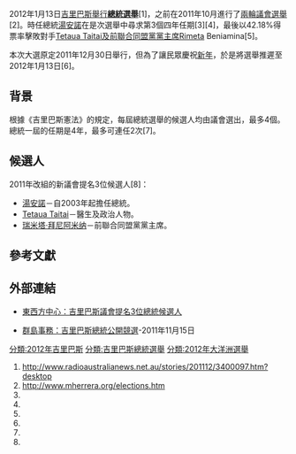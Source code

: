 2012年1月13日[吉里巴斯舉行](https://zh.wikipedia.org/wiki/吉里巴斯 "wikilink")**[總統選舉](https://zh.wikipedia.org/wiki/吉里巴斯總統 "wikilink")**\[1\]，之前在2011年10月進行了[兩輪議會選舉](https://zh.wikipedia.org/wiki/2011年吉里巴斯議會選舉 "wikilink")\[2\]。時任總統[湯安諾](../Page/湯安諾.md "wikilink")在是次選舉中尋求第3個四年任期\[3\]\[4\]，最後以42.18%得票率擊敗對手[Tetaua Taitai及前聯合同盟黨黨主席Rimeta](https://zh.wikipedia.org/wiki/Tetaua_Taitai "wikilink") Beniamina\[5\]。

本次大選原定2011年12月30日舉行，但為了讓民眾慶祝[新年](../Page/新年.md "wikilink")，於是將選舉推遲至2012年1月13日\[6\]。

## 背景

根據《吉里巴斯憲法》的規定，每屆總統選舉的候選人均由議會選出，最多4個。總統一屆的任期是4年，最多可連任2次\[7\]。

## 候選人

2011年改組的新議會提名3位候選人\[8\]：

  - [湯安諾](../Page/湯安諾.md "wikilink")－自2003年起擔任總統。
  - [Tetaua Taitai](https://zh.wikipedia.org/wiki/Tetaua_Taitai "wikilink")－醫生及政治人物。
  - [瑞米塔·拜尼阿米纳](https://zh.wikipedia.org/wiki/瑞米塔·拜尼阿米纳 "wikilink")－前聯合同盟黨黨主席。

## 參考文獻

## 外部連結

  - [東西方中心：吉里巴斯議會提名3位總統候選人](https://web.archive.org/web/20150212001741/http://pidp.eastwestcenter.org/pireport/2011/November/11-28-04.htm)

  - [群島事務：吉里巴斯總統公開競選](https://web.archive.org/web/20111124034058/http://www.islandsbusiness.com/islands_business/index_dynamic/containerNameToReplace%3DMiddleMiddle/focusModuleID%3D19917/overideSkinName%3DissueArticle-full.tpl)-2011年11月15日

[分類:2012年吉里巴斯](https://zh.wikipedia.org/wiki/分類:2012年吉里巴斯 "wikilink") [分類:吉里巴斯總統選舉](https://zh.wikipedia.org/wiki/分類:吉里巴斯總統選舉 "wikilink") [分類:2012年大洋洲選舉](https://zh.wikipedia.org/wiki/分類:2012年大洋洲選舉 "wikilink")

1.  <http://www.radioaustralianews.net.au/stories/201112/3400097.htm?desktop>
2.  <http://www.mherrera.org/elections.htm>
3.
4.
5.
6.
7.
8.